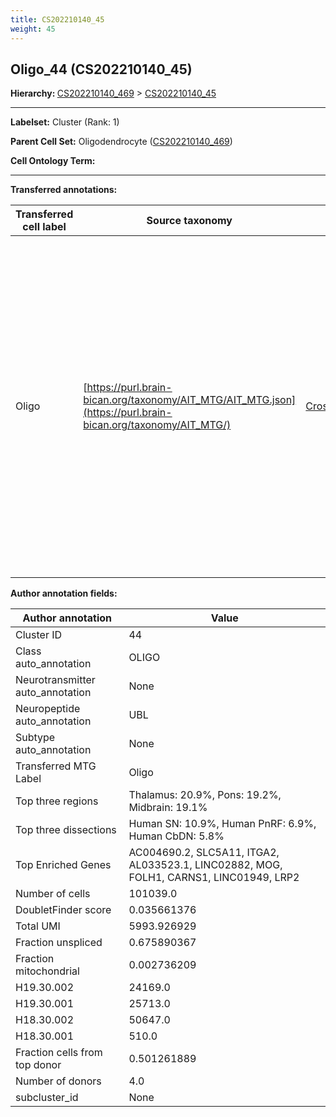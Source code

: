 ```yaml
---
title: CS202210140_45
weight: 45
---
```

## Oligo_44 (CS202210140_45)
<b>Hierarchy: </b>
[CS202210140_469](../CS202210140_469) >
[CS202210140_45](../CS202210140_45)

---


**Labelset:** Cluster (Rank: 1)

**Parent Cell Set:** Oligodendrocyte ([CS202210140_469](../CS202210140_469))



**Cell Ontology Term:** 

[MARKER GENES.]: #


---

[TRANSFERRED ANNOTATIONS.]: #


**Transferred annotations:**

| Transferred cell label | Source taxonomy | Source node accession | Algorithm name | Comment |
|------------------------|-----------------|-----------------------|----------------|---------|
|Oligo|[https://purl.brain-bican.org/taxonomy/AIT_MTG/AIT_MTG.json](https://purl.brain-bican.org/taxonomy/AIT_MTG/)|[CrossArea_subclass:491edde6ce](https://purl.brain-bican.org/taxonomy/AIT_MTG/CrossArea_subclass_491edde6ce)||We performed PCA (50 components) on our full dataset, trained a random forest classifier (scikit-learn, class_ weight=‘balanced’, max_depth=50) on the MTG labels, and then predicted labels for all cells. We labeled each cluster with the mode of its constituent cells if two conditions were met: more than 0.8 of predicted labels matched the mode, and the mean probability of these pre- dictions was greater than 0.8.|

[AUTHOR ANNOTATION FIELDS.]: #


**Author annotation fields:**

| Author annotation | Value |
|-------------------|-------|
|Cluster ID|44|
|Class auto_annotation|OLIGO|
|Neurotransmitter auto_annotation|None|
|Neuropeptide auto_annotation|UBL|
|Subtype auto_annotation|None|
|Transferred MTG Label|Oligo|
|Top three regions|Thalamus: 20.9%, Pons: 19.2%, Midbrain: 19.1%|
|Top three dissections|Human SN: 10.9%, Human PnRF: 6.9%, Human CbDN: 5.8%|
|Top Enriched Genes|AC004690.2, SLC5A11, ITGA2, AL033523.1, LINC02882, MOG, FOLH1, CARNS1, LINC01949, LRP2|
|Number of cells|101039.0|
|DoubletFinder score|0.035661376|
|Total UMI|5993.926929|
|Fraction unspliced|0.675890367|
|Fraction mitochondrial|0.002736209|
|H19.30.002|24169.0|
|H19.30.001|25713.0|
|H18.30.002|50647.0|
|H18.30.001|510.0|
|Fraction cells from top donor|0.501261889|
|Number of donors|4.0|
|subcluster_id|None|
